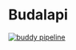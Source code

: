 # Budalapi

[![buddy pipeline](https://app.buddy.works/oguzhankircali/budalapi/pipelines/pipeline/206656/badge.svg?token=4bdf7c28ae0bdedfc29e0fcb082c486b97c522de5cc9d1b4682c9703f76390ee "buddy pipeline")](https://app.buddy.works/oguzhankircali/budalapi/pipelines/pipeline/206656)
